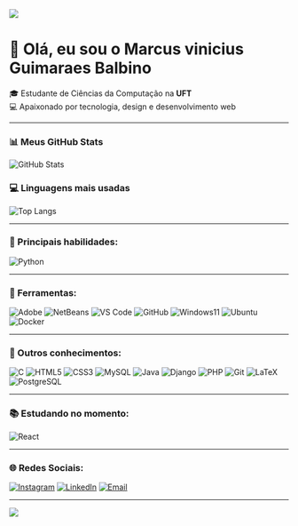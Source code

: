 <img src="https://capsule-render.vercel.app/api?type=waving&color=1a1b27&height=150&section=header"/>

# 👋 Olá, eu sou o Marcus vinicius Guimaraes Balbino

🎓 Estudante de Ciências da Computação na **UFT**  
💻 Apaixonado por tecnologia, design e desenvolvimento web  

---

### 📊 Meus GitHub Stats
![GitHub Stats](https://github-readme-stats.vercel.app/api?username=Galessss&show_icons=true&theme=tokyonight&hide_border=true)

### 💻 Linguagens mais usadas
![Top Langs](https://github-readme-stats.vercel.app/api/top-langs/?username=Galessss&layout=compact&theme=tokyonight&hide_border=true)

---

### 🧠 Principais habilidades:
![Python](https://img.shields.io/badge/Python-3776AB?style=for-the-badge&logo=python&logoColor=white)

---

### 🧰 Ferramentas:
![Adobe](https://img.shields.io/badge/Adobe-FF0000?style=for-the-badge&logo=adobe&logoColor=white)
![NetBeans](https://img.shields.io/badge/NetBeans-1B6AC6?style=for-the-badge&logo=apachenetbeanside&logoColor=white)
![VS Code](https://img.shields.io/badge/VS%20Code-0078D4?style=for-the-badge&logo=visualstudiocode&logoColor=white)
![GitHub](https://img.shields.io/badge/GitHub-181717?style=for-the-badge&logo=github&logoColor=white)
![Windows11](https://img.shields.io/badge/Windows%2011-0078D6?style=for-the-badge&logo=windows11&logoColor=white)
![Ubuntu](https://img.shields.io/badge/Ubuntu-E95420?style=for-the-badge&logo=ubuntu&logoColor=white)
![Docker](https://img.shields.io/badge/Docker-2496ED?style=for-the-badge&logo=docker&logoColor=white)

---

### 🌱 Outros conhecimentos:
![C](https://img.shields.io/badge/C-00599C?style=for-the-badge&logo=c&logoColor=white)
![HTML5](https://img.shields.io/badge/HTML5-E34F26?style=for-the-badge&logo=html5&logoColor=white)
![CSS3](https://img.shields.io/badge/CSS3-1572B6?style=for-the-badge&logo=css3&logoColor=white)
![MySQL](https://img.shields.io/badge/MySQL-005C84?style=for-the-badge&logo=mysql&logoColor=white)
![Java](https://img.shields.io/badge/Java-F80000?style=for-the-badge&logo=openjdk&logoColor=white)
![Django](https://img.shields.io/badge/Django-092E20?style=for-the-badge&logo=django&logoColor=white)
![PHP](https://img.shields.io/badge/PHP-777BB4?style=for-the-badge&logo=php&logoColor=white)
![Git](https://img.shields.io/badge/Git-F05032?style=for-the-badge&logo=git&logoColor=white)
![LaTeX](https://img.shields.io/badge/LaTeX-008080?style=for-the-badge&logo=latex&logoColor=white)
![PostgreSQL](https://img.shields.io/badge/PostgreSQL-336791?style=for-the-badge&logo=postgresql&logoColor=white)

---

### 📚 Estudando no momento:
![React](https://img.shields.io/badge/React-20232A?style=for-the-badge&logo=react&logoColor=61DAFB)

---

### 🌐 Redes Sociais:
[![Instagram](https://img.shields.io/badge/Instagram-E4405F?style=for-the-badge&logo=instagram&logoColor=white)](https://instagram.com/seu_usuario)
[![LinkedIn](https://img.shields.io/badge/LinkedIn-0A66C2?style=for-the-badge&logo=linkedin&logoColor=white)](https://linkedin.com/in/seu_usuario)
[![Email](https://img.shields.io/badge/Email-D14836?style=for-the-badge&logo=gmail&logoColor=white)](mailto:seuemail@gmail.com)

---

<img src="https://capsule-render.vercel.app/api?type=waving&color=1a1b27&height=150&section=footer"/>
